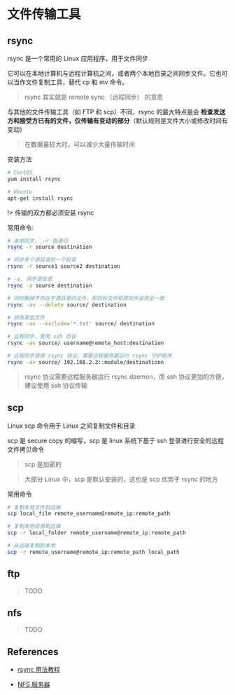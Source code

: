 # 文件传输工具

## rsync

rsync 是一个常用的 Linux 应用程序，用于文件同步

它可以在本地计算机与远程计算机之间，或者两个本地目录之间同步文件。它也可以当作文件复制工具，替代 cp 和 mv 命令。

> rsync 其实就是 remote sync （远程同步） 的意思

与其他的文件传输工具（如 FTP 和 scp）不同，rsync 的最大特点是会 **检查发送方和接受方已有的文件，仅传输有变动的部分**（默认规则是文件大小或修改时间有变动）

> 在数据量较大时，可以减少大量传输时间

安装方法

```bash
# CentOS
yum install rsync

# Ubuntu
apt-get install rsync
```

!> 传输的双方都必须安装 rsync

常用命令:

```bash
# 本地同步， -r 指递归
rsync -r source destination

# 同步多个源目录到一个目录
rsync -r source1 source2 destination

# -a, 同步源信息
rsync -a source destination

# 同时删掉不存在于源目录的文件，即目标文件和源文件会完全一致
rsync -av --delete source/ destination

# 排除某些文件
rsync -av --exclude='*.txt' source/ destination

# 远程同步，使用 ssh 协议
rsync -av source/ username@remote_host:destination

# 远程同步使用 rsync 协议，需要远程服务器运行 rsync 守护程序
rsync -av source/ 192.168.2.2::module/destinationn
```

> rsync 协议需要远程服务器运行 rsync daemon，而 ssh 协议更加的方便，建议使用 ssh 协议传输

## scp

Linux scp 命令用于 Linux 之间复制文件和目录

scp 是 secure copy 的缩写，scp 是 linux 系统下基于 ssh 登录进行安全的远程文件拷贝命令

> scp 是加密的

> 大部分 Linux 中，scp 是默认安装的，这也是 scp 优势于 rsync 的地方

常用命令

```bash
# 复制本地文件到远端
scp local_file remote_username@remote_ip:remote_path

# 复制本地目录到远端
scp -r local_folder remote_username@remote_ip:remote_path

# 从远端复制到本地
scp -r remote_username@remote_ip:remote_path local_path
```

## ftp

> TODO

## nfs

> TODO

## References

- [rsync 用法教程](http://www.ruanyifeng.com/blog/2020/08/rsync.html)

- [NFS 服务器](http://cn.linux.vbird.org/linux_server/0330nfs.php)

